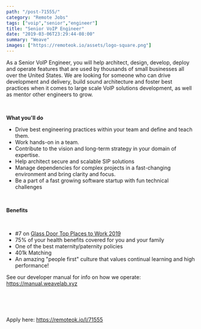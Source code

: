 ```yaml
---
path: "/post-71555/"
category: "Remote Jobs"
tags: ["voip","senior","engineer"]
title: "Senior VoIP Engineer"
date: "2019-03-06T23:29:44-08:00"
summary: "Weave"
images: ["https://remoteok.io/assets/logo-square.png"]
---
```


<p>As a Senior VoIP Engineer, you will help architect, design, develop, deploy and operate features that are used by thousands of small businesses all over the United States. We are looking for someone who can drive development and delivery, build sound architecture and foster best practices when it comes to large scale VoIP solutions development, as well as mentor other engineers to grow.</p><p><br></p><p><strong>What you'll do</strong></p><ul> <li>Drive best engineering practices within your team and define and teach them.</li> <li>Work hands-on in a team.</li> <li>Contribute to the vision and long-term strategy in your domain of expertise.</li> <li>Help architect secure and scalable SIP solutions</li> <li>Manage dependencies for complex projects in a fast-changing environment and bring clarity and focus.</li> <li>Be a part of a fast growing software startup with fun technical challenges</li> </ul><br><p><strong>Benefits</strong></p><br><ul> <li>#7 on <a href="https://workable.com/nr?l=https%3A%2F%2Fwww.glassdoor.com%2FAward%2FBest-Small-and-Medium-Companies-to-Work-For-LST_KQ0%2C43.htm" rel="nofollow">Glass Door Top Places to Work 2019</a> </li> <li>75% of your health benefits covered for you and your family</li> <li>One of the best maternity/paternity policies</li> <li>401k Matching</li> <li>An amazing "people first" culture that values continual learning and high performance!</li> </ul><p>See our developer manual for info on how we operate: <a href="https://workable.com/nr?l=https%3A%2F%2Fmanual.weavelab.xyz" rel="nofollow">https://manual.weavelab.xyz</a></p><p><br></p>

<br/>
<br/>
Apply here: <A HREF="https://remoteok.io/l/71555">https://remoteok.io/l/71555</A>
